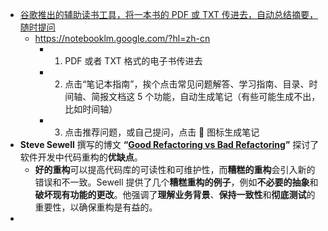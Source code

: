 - [谷歌推出的辅助读书工具，将一本书的 PDF 或 TXT 传进去，自动总结摘要，随时提问](https://x.com/vista8/status/1824272372490441162)
	- https://notebooklm.google.com/?hl=zh-cn
		- 1. PDF 或者 TXT 格式的电子书传进去
		- 2. 点击“笔记本指南”，挨个点击常见问题解答、学习指南、目录、时间轴、简报文档这 5 个功能，自动生成笔记（有些可能生成不出，比如时间轴）
		- 3. 点击推荐问题，或自己提问，点击 📌 图标生成笔记
- **Steve Sewell** 撰写的博文 **“[Good Refactoring vs Bad Refactoring](https://www.builder.io/blog/good-vs-bad-refactoring)”** 探讨了软件开发中代码重构的**优缺点**。
	- **好的重构**可以提高代码库的可读性和可维护性，而**糟糕的重构**会引入新的错误和不一致。Sewell 提供了几个**糟糕重构的例子**，例如**不必要的抽象**和**破坏现有功能的更改**。他强调了**理解业务背景**、**保持一致性**和**彻底测试**的重要性，以确保重构是有益的。
-